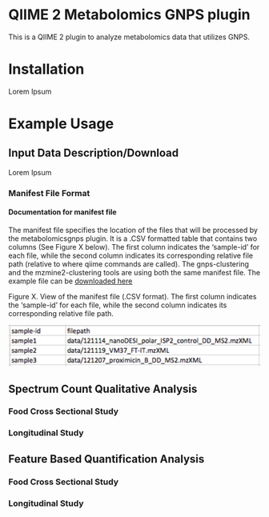 # QIIME 2 Metabolomics GNPS plugin

This is a QIIME 2 plugin to analyze metabolomics data that utilizes GNPS. 

# Installation

Lorem Ipsum

# Example Usage

## Input Data Description/Download

Lorem Ipsum

### Manifest File Format

#### Documentation for manifest file

The manifest file specifies the location of the files that will be processed by the metabolomicsgnps plugin. It is a .CSV formatted table that contains two columns (See Figure X below). The first column indicates the ‘sample-id’ for each file, while the second column indicates its corresponding relative file path (relative to where qiime commands are called). The gnps-clustering and the mzmine2-clustering tools are using both the same manifest file. The example file can be [downloaded here](https://github.com/mwang87/q2_metabolomicsgnps/raw/master/q2_metabolomicsgnps/tests/data/manifest.tsv)  

Figure X. View of the manifest file (.CSV format). The first column indicates the ‘sample-id’ for each file, while the second column indicates its corresponding relative file path. 

<img src="img/manifest_file.png"/>

## Spectrum Count Qualitative Analysis

### Food Cross Sectional Study

### Longitudinal Study

## Feature Based Quantification Analysis

### Food Cross Sectional Study

### Longitudinal Study

